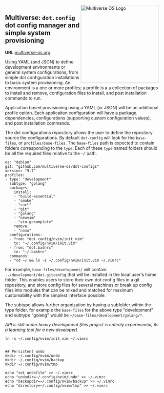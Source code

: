 <img src="https://avatars2.githubusercontent.com/u/24763891?s=400&u=c1150e7da5667f47159d433d8e49dad99a364f5f&v=4"  width="256px" height="256px" align="right" alt="Multiverse OS Logo">

## Multiverse: `dot.config` dot config manager and simple system provisioning
**URL** [multiverse-os.org](https://multiverse-os.org)

Using YAML (and JSON) to define development environments or general system
configurations, from simple dot configuration installations to basic system
provisioning. An environment is a one or more profiles; a profile is a a
collection of packages to install and remove, configuration files to install,
and post installation commands to run.

Application based provisioning using a YAML (or JSON) will be an additional
profile option. Each applicaiton configuration will have a package,
dependencies, configurations (supporting custom configuration values), and post
installation commands. 

The dot configurations repository allows the user to define the repository
source the configurations. By default `dot-config` will look for the
`base-files`, or `profiles/base-files`. The `base-files` path is expected to
contain folders corresponding to the `type`. Each of these `type` named folders
should be all the required files relative to the `~/` path.


````
os: "debian"
git: "github.com/multiverse-os/dot-configs"
version: "9.7"
profiles:
- type: "development"
  subtype: "golang"
  packages:
    install:
    - "build-essential"
    - "cmake"
    - "curl"
    - "git"
    - "golang"
    - "neovim"
    - "vim-gocomplete"
    remove:
    - "nano"
  configurations:
  - from: "dot.config/nvim/init.vim"
    to: "~/.config/nvim/init.vim"
  - from: "dot.bashrc"
    to: "~/.bashrc"
  commands:
  - "cd ~/ && ln -s ~/.config/nvim/init.vim ~/.vimrc"
````

For example, `base-files/development/` will contain `../development/dot.gitconfig`
that will be installed in the local user's home folder. This enables users to
store their own dot config files in a git repository, and store config files for
several machines or break up config files into modules that can be mixed and
matched for maximum customability with the simplest interface possible. 

The subtype allows further organization by having a subfolder within the type
folder, for example the `base-files` for the above type "development" and
subtype "golang" would be `~/base-files/development/golang/*`.


*API is still under heavy development (this project is entirely experimental,
its a learning tool for a new developer).*


```
ln -s ~/.config/nvim/init.vim ~/.vimrc


## Persistent undo
mkdir ~/.config/nvim/undo
mkdir ~/.config/nvim/backup
mkdir ~/.config/nvim/tmp

echo "set undofile" >> ~/.vimrc
echo "undodir=~/.config/nvim/undo" >> ~/.vimrc
echo "backupdir=~/.config/nvim/backup" >> ~/.vimrc
echo "directory=~/.config/nvim/tmp" >> ~/.vimrc
````


